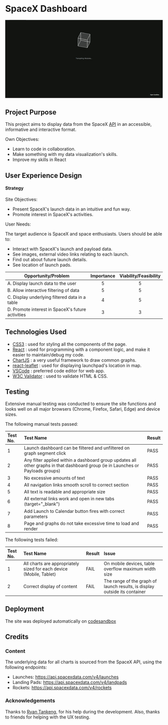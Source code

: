 # SpaceX Dashboard

[1]: https://0cgzob.csb.app/
[2]: https://github.com/WillN-Git/SpaceX-Dashboard/blob/main/MDImages/spaceX-dashboard-shorts.gif?raw=true
[![SpaceX Dashboard][2]][1]

## Project Purpose

This project aims to display data from the SpaceX [API](https://github.com/r-spacex/SpaceX-API) in an accessible, informative and interactive format.

Own Objectives: 

- Learn to code in collaboration.
- Make something with my data visualization's skills.
- Improve my skills in React

## User Experience Design

#### Strategy

Site Objectives:

- Present SpaceX's launch data in an intuitive and fun way.
- Promote interest in SpaceX's activities.

User Needs:

The target audience is SpaceX and space enthusiasts. Users should be able to:

- Interact with SpaceX's launch and payload data.
- See images, external video links relating to each launch.
- Find out about future launch details.
- See location of launch pads.

| Opportunity/Problem                           | Importance     | Viability/Feasibility  |
| --------------------------------------------- |:--------------:|:-----------------------:|
| A. Display launch data to the user| 5 | 5 |
| B. Allow interactive filtering of data        | 5 | 5 |
| C. Display underlying filtered data in a table| 4 | 5 |
| D. Promote interest in SpaceX's future activities | 3 | 3 |

## Technologies Used

- [CSS3](https://www.w3.org/Style/CSS/Overview.en.html) : used for styling all the components of the page.
- [React](https://reactjs.org/docs/introducing-jsx.html) : used for programming with a component logic, and make it easier to maintain/debug my code.
- [ChartJS](https://react-chartjs-2.js.org/) : a very useful framework to draw common graphs.
- [react-leaflet](https://react-leaflet.js.org/) : used for displaying launchpad's location in map.
- [VSCode](https://code.visualstudio.com) : preferred code editor for web app.
- [W3C Validator](https://jigsaw.w3.org) : used to validate HTML & CSS.

## Testing

Extensive manual testing was conducted to ensure the site functions and looks well on all major browsers (Chrome, Firefox, Safari, Edge) and device sizes.

The following manual tests passed:

| Test No. | Test Name | Result |
|:-|:-|:-|
|1|Launch dashboard can be filtered and unfiltered on graph segment click|PASS|
|2|Any filter applied within a dashboard group updates all other graphs in that dashboard group (ie in Launches or Payloads groups)|PASS|
|3|No excessive amounts of text|PASS|
|4|All navigation links smooth scroll to correct section|PASS|
|5|All text is readable and appropriate size|PASS|
|6|All external links work and open in new tabs (target="_blank")|PASS|
|7|Add Launch to Calendar button fires with correct parameters|PASS|
|8|Page and graphs do not take excessive time to load and render|PASS| 


The following tests failed:

| Test No. | Test Name | Result | Issue |
|:-|:-|:-|:-|
|1|All charts are appropriately sized for each device (Mobile, Tablet)|FAIL| On mobile devices, table overflow maximum width size|
|2|Correct display of content|FAIL| The range of the graph of launch results, is display outside its container|

## Deployment

The site was deployed automatically on [codesandbox](https://codesandbox.io)

## Credits

### Content

The underlying data for all charts is sourced from the SpaceX API, using the following endpoints:

- Launches: https://api.spacexdata.com/v4/launches
- Landing Pads: https://api.spacexdata.com/v4/landpads
- Rockets: https://api.spacexdata.com/v4/rockets

### Acknowledgements

Thanks to [Ryan Tankeng](https://github.com/MrRyanWise), for his help during the development. Also, thanks to friends for helping with the UX testing.
